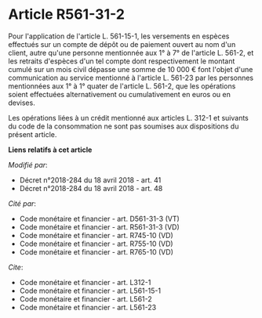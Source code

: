 # Article R561-31-2

Pour l'application de l'article L. 561-15-1, les versements en espèces effectués sur un compte de dépôt ou de paiement ouvert
au nom d'un client, autre qu'une personne mentionnée aux 1° à 7° de l'article L. 561-2, et les retraits d'espèces d'un tel
compte dont respectivement le montant cumulé sur un mois civil dépasse une somme de 10 000 € font l'objet d'une communication
au service mentionné à l'article L. 561-23 par les personnes mentionnées aux 1° à 1° quater de l'article L. 561-2, que les
opérations soient effectuées alternativement ou cumulativement en euros ou en devises. 

Les opérations liées à un crédit mentionné aux articles L. 312-1 et suivants du code de la consommation ne sont pas soumises
aux dispositions du présent article.

**Liens relatifs à cet article**

_Modifié par_:

  - Décret n°2018-284 du 18 avril 2018 - art. 41
  - Décret n°2018-284 du 18 avril 2018 - art. 48

_Cité par_:

  - Code monétaire et financier - art. D561-31-3 (VT)
  - Code monétaire et financier - art. R561-31-3 (VD)
  - Code monétaire et financier - art. R745-10 (VD)
  - Code monétaire et financier - art. R755-10 (VD)
  - Code monétaire et financier - art. R765-10 (VD)

_Cite_:

  - Code monétaire et financier - art. L312-1
  - Code monétaire et financier - art. L561-15-1
  - Code monétaire et financier - art. L561-2
  - Code monétaire et financier - art. L561-23
